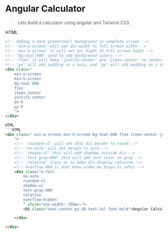 # Angular Calculator

> Lets build a calculator using angular and Tailwind CSS

HTML
```HTML
<!-- Adding a dark green(teal) background to complete screen -->
<!-- 'min-w-screen' will set div width to full screen width -->
<!-- 'min-h-screen' it will set div hight to full screen hight -->
<!-- 'bg-teal-600' used to add background colors -->
<!-- 'flex' it will help 'justify-center' and 'items-center' to centerize content  -->
<!-- 'px' will add padding in x axis, and 'py' will add padding on y axis -->
<div class="
    min-w-screen
    min-h-screen
    bg-teal-600
    flex
    items-center
    justify-center
    px-5
    py-5
    ">
</div>

HTML
```HTML
<div class=" min-w-screen min-h-screen bg-teal-600 flex items-center justify-center px-5 py-5
    ">
    <!-- 'rounded-xl' will set this div border to round -->
    <!-- 'mx-auto' will set margin to auto -->
    <!-- 'shadow-xl' this will add shaddow outside div -->
    <!-- 'text-gray-800' this will add text color to gray -->
    <!-- 'relative' class is to make div-display relative -->
    <!-- Overflow 404 (i dont know video me btaya hi nahi) -->
    <div class="w-full
        mx-auto
        rounded-xl
        shadow-xl
        text-gray-800
        relative
        overflow-hidden
        " style="max-width: 350px;">
        <h1 class="text-center py-10 text-3xl font-bold">Angular Calculator</h1>

    </div>

</div>

